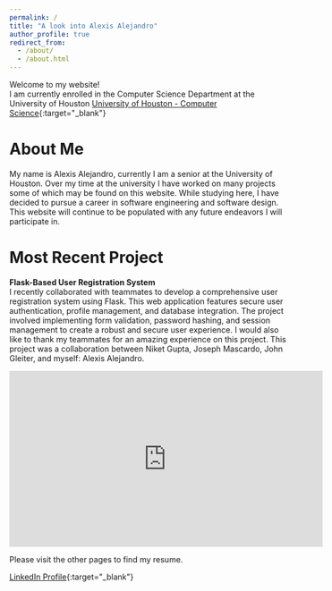 ```yaml
---
permalink: /
title: "A look into Alexis Alejandro"
author_profile: true
redirect_from: 
  - /about/
  - /about.html
---
```


Welcome to my website!  
I am currently enrolled in the Computer Science Department at the University of Houston
[University of Houston - Computer Science](cs.uh.edu){:target="_blank"}

About Me
======
My name is Alexis Alejandro, currently I am a senior at the University of Houston. Over my time at the university I have worked on many projects some of which may be found on this website. While studying here, I have decided to pursue a career in software engineering and software design. This website will continue to be populated with any future endeavors I will participate in.

Most Recent Project
======
**Flask-Based User Registration System**  
I recently collaborated with teammates to develop a comprehensive user registration system using Flask. This web application features secure user authentication, profile management, and database integration. The project involved implementing form validation, password hashing, and session management to create a robust and secure user experience. I would also like to thank my teammates for an amazing experience on this project. This project was a collaboration between Niket Gupta, Joseph Mascardo, John Gleiter, and myself: Alexis Alejandro.

<div class="video-container">
<iframe width="560" height="315" src="https://www.youtube.com/embed/owLFAySZoO4" frameborder="0" allow="accelerometer; autoplay; clipboard-write; encrypted-media; gyroscope; picture-in-picture" allowfullscreen></iframe>
</div>

Please visit the other pages to find my resume.

[LinkedIn Profile](https://www.linkedin.com/in/alexis-alejandro-6016331a2){:target="_blank"}
